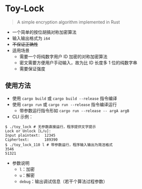 # Toy-Lock
> A simple encryption algorithm implemented in Rust

- 一个简单的按位胡搞对称加密算法
- 输入输出格式为 `i64`
- ~~不保证正确性~~
- 适用场景
  - 需要一个将纯数字用户 ID 加密的对称加密算法
  - 密文需要方便用户手动输入，故为比 ID 长度多 1 位的纯数字串
  - 需要保证强度

## 使用方法

- 使用 `cargo build` 或 `cargo build --release` 指令编译
- 使用 `cargo run` 或 `cargo run --release` 指令编译运行
  - 带参数运行指令形如 `cargo run --release -- argA argB`
- CLI 示例：

```shell
$ ./toy_lock # 无参数直接运行，程序提供文字提示
Lock or Unlock [L/u]:
Input plaintext:  12345
Ciphertext:       189390
$ ./toy_lock_110 l # 带参数运行，程序输入输出为简洁格式
3546
51321
```

- 参数说明
  - `l`：加密
  - `u`：解密
  - `debug`：输出调试信息（若干个算法过程参数）

